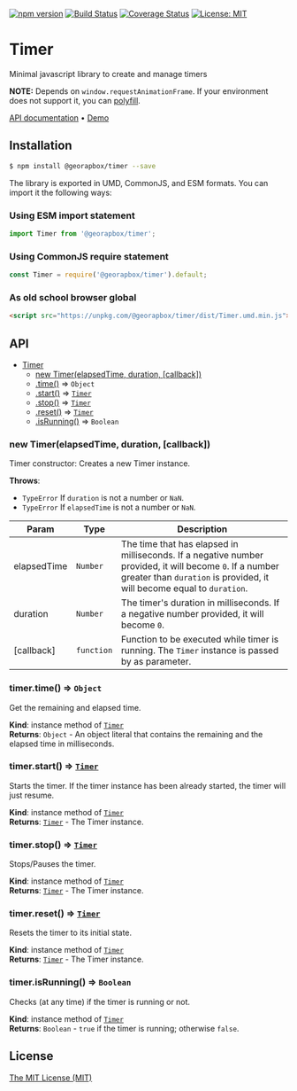 [![npm version](https://img.shields.io/npm/v/@georapbox/timer.svg)](https://www.npmjs.com/package/@georapbox/timer)
[![Build Status](https://travis-ci.com/georapbox/Timer.svg?branch=master)](https://travis-ci.com/georapbox/Timer)
[![Coverage Status](https://coveralls.io/repos/github/georapbox/Timer/badge.svg?branch=master)](https://coveralls.io/github/georapbox/Timer?branch=master)
[![License: MIT](https://img.shields.io/badge/License-MIT-blue.svg)](https://georapbox.mit-license.org/@2018)

# Timer

Minimal javascript library to create and manage timers

**NOTE:** Depends on `window.requestAnimationFrame`. If your environment does not support it, you can [polyfill](https://github.com/darius/requestAnimationFrame).

[API documentation](#api) &bull; [Demo](https://georapbox.github.io/timer/)

## Installation

```sh
$ npm install @georapbox/timer --save
```

The library is exported in UMD, CommonJS, and ESM formats. You can import it the following ways:

### Using ESM import statement

```js
import Timer from '@georapbox/timer';
```

### Using CommonJS require statement

```js
const Timer = require('@georapbox/timer').default;
```

### As old school browser global

```html
<script src="https://unpkg.com/@georapbox/timer/dist/Timer.umd.min.js"></script>
```

## API

<a name="Timer"></a>

* [Timer](#Timer)
  * [new Timer(elapsedTime, duration, [callback])](#new_Timer_new)
  * [.time()](#Timer+time) ⇒ <code>Object</code>
  * [.start()](#Timer+start) ⇒ [<code>Timer</code>](#Timer)
  * [.stop()](#Timer+stop) ⇒ [<code>Timer</code>](#Timer)
  * [.reset()](#Timer+reset) ⇒ [<code>Timer</code>](#Timer)
  * [.isRunning()](#Timer+isRunning) ⇒ <code>Boolean</code>

<a name="new_Timer_new"></a>

### new Timer(elapsedTime, duration, [callback])

Timer constructor: Creates a new Timer instance.

**Throws**:

- <code>TypeError</code> If `duration` is not a number or `NaN`.
- <code>TypeError</code> If `elapsedTime` is not a number or `NaN`.


| Param | Type | Description |
| --- | --- | --- |
| elapsedTime | <code>Number</code> | The time that has elapsed in milliseconds. If a negative number provided, it will become `0`. If a number greater than `duration` is provided, it will become equal to `duration`. |
| duration | <code>Number</code> | The timer's duration in milliseconds. If a negative number provided, it will become `0`. |
| [callback] | <code>function</code> | Function to be executed while timer is running. The `Timer` instance is passed by as parameter. |

<a name="Timer+time"></a>

### timer.time() ⇒ <code>Object</code>
Get the remaining and elapsed time.

**Kind**: instance method of [<code>Timer</code>](#Timer)  
**Returns**: <code>Object</code> - An object literal that contains the remaining and the elapsed time in milliseconds.  
<a name="Timer+start"></a>

### timer.start() ⇒ [<code>Timer</code>](#Timer)
Starts the timer. If the timer instance has been already started, the timer will just resume.

**Kind**: instance method of [<code>Timer</code>](#Timer)  
**Returns**: [<code>Timer</code>](#Timer) - The Timer instance.  

<a name="Timer+stop"></a>

### timer.stop() ⇒ [<code>Timer</code>](#Timer)
Stops/Pauses the timer.

**Kind**: instance method of [<code>Timer</code>](#Timer)  
**Returns**: [<code>Timer</code>](#Timer) - The Timer instance.  
<a name="Timer+reset"></a>

### timer.reset() ⇒ [<code>Timer</code>](#Timer)
Resets the timer to its initial state.

**Kind**: instance method of [<code>Timer</code>](#Timer)  
**Returns**: [<code>Timer</code>](#Timer) - The Timer instance.  

<a name="Timer+isRunning"></a>

### timer.isRunning() ⇒ <code>Boolean</code>
Checks (at any time) if the timer is running or not.

**Kind**: instance method of [<code>Timer</code>](#Timer)  
**Returns**: <code>Boolean</code> - `true` if the timer is running; otherwise `false`.  
## License

[The MIT License (MIT)](https://georapbox.mit-license.org/@2018)
